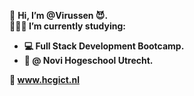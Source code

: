 👋 <b>Hi, I’m @Virussen 😈.<br>
👨🏼‍🎓 I’m currently studying:
 - 💻 Full Stack Development Bootcamp. 
 - 🏦 @ Novi Hogeschool Utrecht.

🔗 www.hcgict.nl</b>
<!---
Virussen/Virussen is a ✨ special ✨ repository because its `README.md` (this file) appears on your GitHub profile.
You can click the Preview link to take a look at your changes.
--->
